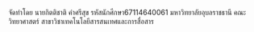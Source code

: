จัดทำโดย นายกิตติชาติ คำศรีสุข รหัสนักศีกษา67114640061 มหาวิทยาลัยอุบลราชธานี คณะวิทยาศาสตร์ สาขาวิชาเทคโนโลยีสารสนเทศและการสื่อสาร 
